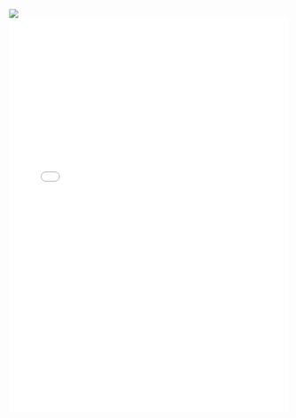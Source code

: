 <div>
 <El aborto en el mundo>
<div class='tableauPlaceholder' id='viz1540668681279' style='position: relative'><noscript><a href='#'><img alt=' ' src='https:&#47;&#47;public.tableau.com&#47;static&#47;images&#47;Le&#47;Legislacinabortosenelmundo&#47;DashboardAborto&#47;1_rss.png' style='border: none' /></a></noscript><object class='tableauViz'  style='display:none;'><param name='host_url' value='https%3A%2F%2Fpublic.tableau.com%2F' /> <param name='embed_code_version' value='3' /> <param name='site_root' value='' /><param name='name' value='Legislacinabortosenelmundo&#47;DashboardAborto' /><param name='tabs' value='no' /><param name='toolbar' value='yes' /><param name='static_image' value='https:&#47;&#47;public.tableau.com&#47;static&#47;images&#47;Le&#47;Legislacinabortosenelmundo&#47;DashboardAborto&#47;1.png' /> <param name='animate_transition' value='yes' /><param name='display_static_image' value='yes' /><param name='display_spinner' value='yes' /><param name='display_overlay' value='yes' /><param name='display_count' value='yes' /><param name='filter' value='publish=yes' /></object></div>                <script type='text/javascript'>                    var divElement = document.getElementById('viz1540668681279');                    var vizElement = divElement.getElementsByTagName('object')[0];                    vizElement.style.width='800px';vizElement.style.height='827px';                    var scriptElement = document.createElement('script');                    scriptElement.src = 'https://public.tableau.com/javascripts/api/viz_v1.js';                    vizElement.parentNode.insertBefore(scriptElement, vizElement);                </script>
</div>
<Los medios en Colombia no pagan>
<div>
<iframe id="datawrapper-chart-ClJOv" src="//datawrapper.dwcdn.net/ClJOv/1/" scrolling="no" frameborder="0" allowtransparency="true" style="width: 0; min-width: 100% !important;" height="708"></iframe><script type="text/javascript">if("undefined"==typeof window.datawrapper)window.datawrapper={};window.datawrapper["ClJOv"]={},window.datawrapper["ClJOv"].embedDeltas={"100":833,"200":758,"300":733,"400":733,"500":708,"700":708,"800":708,"900":708,"1000":708},window.datawrapper["ClJOv"].iframe=document.getElementById("datawrapper-chart-ClJOv"),window.datawrapper["ClJOv"].iframe.style.height=window.datawrapper["ClJOv"].embedDeltas[Math.min(1e3,Math.max(100*Math.floor(window.datawrapper["ClJOv"].iframe.offsetWidth/100),100))]+"px",window.addEventListener("message",function(a){if("undefined"!=typeof a.data["datawrapper-height"])for(var b in a.data["datawrapper-height"])if("ClJOv"==b)window.datawrapper["ClJOv"].iframe.style.height=a.data["datawrapper-height"][b]+"px"});</script>
 </div>
